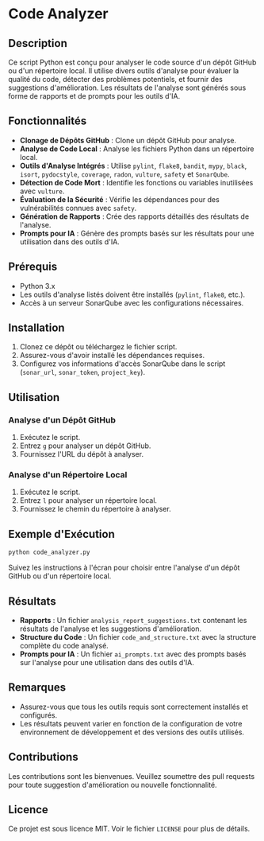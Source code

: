 # Code Analyzer

## Description

Ce script Python est conçu pour analyser le code source d'un dépôt GitHub ou d'un répertoire local. Il utilise divers outils d'analyse pour évaluer la qualité du code, détecter des problèmes potentiels, et fournir des suggestions d'amélioration. Les résultats de l'analyse sont générés sous forme de rapports et de prompts pour les outils d'IA.

## Fonctionnalités

- **Clonage de Dépôts GitHub** : Clone un dépôt GitHub pour analyse.
- **Analyse de Code Local** : Analyse les fichiers Python dans un répertoire local.
- **Outils d'Analyse Intégrés** : Utilise `pylint`, `flake8`, `bandit`, `mypy`, `black`, `isort`, `pydocstyle`, `coverage`, `radon`, `vulture`, `safety` et `SonarQube`.
- **Détection de Code Mort** : Identifie les fonctions ou variables inutilisées avec `vulture`.
- **Évaluation de la Sécurité** : Vérifie les dépendances pour des vulnérabilités connues avec `safety`.
- **Génération de Rapports** : Crée des rapports détaillés des résultats de l'analyse.
- **Prompts pour IA** : Génère des prompts basés sur les résultats pour une utilisation dans des outils d'IA.

## Prérequis

- Python 3.x
- Les outils d'analyse listés doivent être installés (`pylint`, `flake8`, etc.).
- Accès à un serveur SonarQube avec les configurations nécessaires.

## Installation

1. Clonez ce dépôt ou téléchargez le fichier script.
2. Assurez-vous d'avoir installé les dépendances requises.
3. Configurez vos informations d'accès SonarQube dans le script (`sonar_url`, `sonar_token`, `project_key`).

## Utilisation

### Analyse d'un Dépôt GitHub

1. Exécutez le script.
2. Entrez `g` pour analyser un dépôt GitHub.
3. Fournissez l'URL du dépôt à analyser.

### Analyse d'un Répertoire Local

1. Exécutez le script.
2. Entrez `l` pour analyser un répertoire local.
3. Fournissez le chemin du répertoire à analyser.

## Exemple d'Exécution

```bash
python code_analyzer.py
```

Suivez les instructions à l'écran pour choisir entre l'analyse d'un dépôt GitHub ou d'un répertoire local.

## Résultats

- **Rapports** : Un fichier `analysis_report_suggestions.txt` contenant les résultats de l'analyse et les suggestions d'amélioration.
- **Structure du Code** : Un fichier `code_and_structure.txt` avec la structure complète du code analysé.
- **Prompts pour IA** : Un fichier `ai_prompts.txt` avec des prompts basés sur l'analyse pour une utilisation dans des outils d'IA.

## Remarques

- Assurez-vous que tous les outils requis sont correctement installés et configurés.
- Les résultats peuvent varier en fonction de la configuration de votre environnement de développement et des versions des outils utilisés.

## Contributions

Les contributions sont les bienvenues. Veuillez soumettre des pull requests pour toute suggestion d'amélioration ou nouvelle fonctionnalité.

## Licence

Ce projet est sous licence MIT. Voir le fichier `LICENSE` pour plus de détails.
